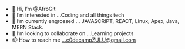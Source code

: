 - 👋 Hi, I’m @AfroGit
- 👀 I’m interested in ...Coding and all things tech
- 🌱 I’m currently engrossed ... JAVASCRIPT, REACT, Linux, Apex, Java, MERN Stack.
- 💞️ I’m looking to collaborate on ...Learning projects
- 📫 How to reach me ...c0decampZULU@gmail.com

<!---
AfroGit/AfroGit is a ✨ special ✨ repository because its `README.md` (this file) appears on your GitHub profile.
You can click the Preview link to take a look at your changes.
--->
